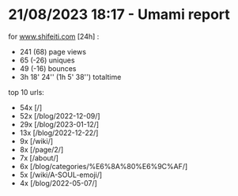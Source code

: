 # 21/08/2023 18:17 - Umami report
for www.shifeiti.com [24h] :

 - 241 (68) page views
 - 65 (-26) uniques
 - 49 (-16) bounces
 - 3h 18' 24'' (1h 5' 38'') totaltime


top 10 urls:
 - 54x [/]
 - 52x [/blog/2022-12-09/]
 - 29x [/blog/2023-01-12/]
 - 13x [/blog/2022-12-22/]
 - 9x [/wiki/]
 - 8x [/page/2/]
 - 7x [/about/]
 - 6x [/blog/categories/%E6%8A%80%E6%9C%AF/]
 - 5x [/wiki/A-SOUL-emoji/]
 - 4x [/blog/2022-05-07/]


